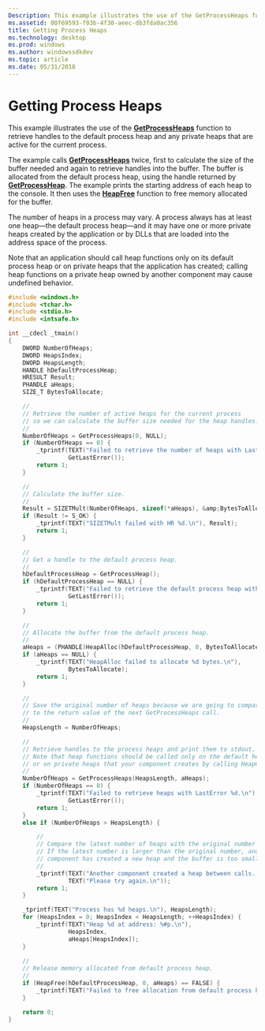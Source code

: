 ```yaml
---
Description: This example illustrates the use of the GetProcessHeaps function to retrieve handles to the default process heap and any private heaps that are active for the current process.
ms.assetid: 00f69593-f03b-4f30-aeec-db3fda0ac356
title: Getting Process Heaps
ms.technology: desktop
ms.prod: windows
ms.author: windowssdkdev
ms.topic: article
ms.date: 05/31/2018
---
```


# Getting Process Heaps

This example illustrates the use of the [**GetProcessHeaps**](/windows/desktop/api/HeapApi/nf-heapapi-getprocessheaps) function to retrieve handles to the default process heap and any private heaps that are active for the current process.

The example calls [**GetProcessHeaps**](/windows/desktop/api/HeapApi/nf-heapapi-getprocessheaps) twice, first to calculate the size of the buffer needed and again to retrieve handles into the buffer. The buffer is allocated from the default process heap, using the handle returned by [**GetProcessHeap**](/windows/desktop/api/HeapApi/nf-heapapi-getprocessheap). The example prints the starting address of each heap to the console. It then uses the [**HeapFree**](/windows/desktop/api/HeapApi/nf-heapapi-heapfree) function to free memory allocated for the buffer.

The number of heaps in a process may vary. A process always has at least one heap—the default process heap—and it may have one or more private heaps created by the application or by DLLs that are loaded into the address space of the process.

Note that an application should call heap functions only on its default process heap or on private heaps that the application has created; calling heap functions on a private heap owned by another component may cause undefined behavior.


```C++
#include <windows.h>
#include <tchar.h>
#include <stdio.h>
#include <intsafe.h>

int __cdecl _tmain()
{
    DWORD NumberOfHeaps;
    DWORD HeapsIndex;
    DWORD HeapsLength;
    HANDLE hDefaultProcessHeap;
    HRESULT Result;
    PHANDLE aHeaps;
    SIZE_T BytesToAllocate;

    //
    // Retrieve the number of active heaps for the current process
    // so we can calculate the buffer size needed for the heap handles.
    //
    NumberOfHeaps = GetProcessHeaps(0, NULL);
    if (NumberOfHeaps == 0) {
        _tprintf(TEXT("Failed to retrieve the number of heaps with LastError %d.\n"),
                 GetLastError());
        return 1;
    }

    //
    // Calculate the buffer size.
    //
    Result = SIZETMult(NumberOfHeaps, sizeof(*aHeaps), &amp;BytesToAllocate);
    if (Result != S_OK) {
        _tprintf(TEXT("SIZETMult failed with HR %d.\n"), Result);
        return 1;
    }

    //
    // Get a handle to the default process heap.
    //
    hDefaultProcessHeap = GetProcessHeap();
    if (hDefaultProcessHeap == NULL) {
        _tprintf(TEXT("Failed to retrieve the default process heap with LastError %d.\n"),
                 GetLastError());
        return 1;
    }

    //
    // Allocate the buffer from the default process heap.
    //
    aHeaps = (PHANDLE)HeapAlloc(hDefaultProcessHeap, 0, BytesToAllocate);
    if (aHeaps == NULL) {
        _tprintf(TEXT("HeapAlloc failed to allocate %d bytes.\n"),
                 BytesToAllocate);
        return 1;
    }

    // 
    // Save the original number of heaps because we are going to compare it
    // to the return value of the next GetProcessHeaps call.
    //
    HeapsLength = NumberOfHeaps;

    //
    // Retrieve handles to the process heaps and print them to stdout. 
    // Note that heap functions should be called only on the default heap of the process
    // or on private heaps that your component creates by calling HeapCreate.
    //
    NumberOfHeaps = GetProcessHeaps(HeapsLength, aHeaps);
    if (NumberOfHeaps == 0) {
        _tprintf(TEXT("Failed to retrieve heaps with LastError %d.\n"),
                 GetLastError());
        return 1;
    }
    else if (NumberOfHeaps > HeapsLength) {

        //
        // Compare the latest number of heaps with the original number of heaps.
        // If the latest number is larger than the original number, another
        // component has created a new heap and the buffer is too small.
        //
        _tprintf(TEXT("Another component created a heap between calls. ") \
                 TEXT("Please try again.\n"));
        return 1;
    }

    _tprintf(TEXT("Process has %d heaps.\n"), HeapsLength);
    for (HeapsIndex = 0; HeapsIndex < HeapsLength; ++HeapsIndex) {
        _tprintf(TEXT("Heap %d at address: %#p.\n"),
                 HeapsIndex,
                 aHeaps[HeapsIndex]);
    }
  
    //
    // Release memory allocated from default process heap.
    //
    if (HeapFree(hDefaultProcessHeap, 0, aHeaps) == FALSE) {
        _tprintf(TEXT("Failed to free allocation from default process heap.\n"));
    }

    return 0;
}
```



 

 



